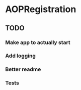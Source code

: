 # AOPRegistration

## TODO

### Make app to actually start
### Add logging
### Better readme
### Tests
